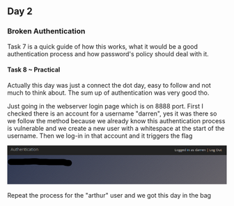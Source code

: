 ## Day 2 
### Broken Authentication
Task 7 is a quick guide of how this works, what it would be a good authentication process and how password's policy should deal with it.
#### Task 8 ~ Practical 

Actually this day was just a connect the dot day, easy to follow and not much to think about. The sum up of authentication was very good tho.

Just going in the webserver login page which is on 8888 port. First I checked there is an account for a username "darren", yes it was there so we follow the method because we already 
know this authentication process is vulnerable and we create a new user with a whitespace at the start of the username.
Then we log-in in that account and it triggers the flag

![](images/darren.png "text")

Repeat the process for the "arthur" user and we got this day in the bag



